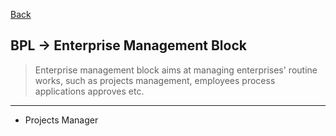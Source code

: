[Back](../../Guideline.md)

## BPL -> Enterprise Management Block
>Enterprise management block aims at managing enterprises' routine works, such as projects management, employees process applications approves etc.

<hr>

- Projects Manager



